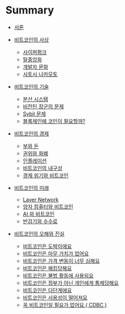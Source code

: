 # Summary

- [서론](0_introduction.md)

- [비트코인의 사상](1_0_ideology.md)
    - [사이퍼펑크](1_1_cyperfunc.md)
    - [탈중앙화](1_2_decentralization.md)
    - [개발자 문화](1_3_developer.md)
    - [사토시 나카모토](1_4_satoshi.md)

- [비트코인의 기술](2_0_technology.md)
    - [분산 시스템](2_1_distribute_system.md)
    - [비잔틴 장군의 문제](2_2_byzantine.md)
    - [Sybil 문제](2_3_sybil_problem.md)
    - [블록체인에 코인이 필요할까?](2_4_blockchain_and_coin.md)

- [비트코인의 경제](3_0_economy.md)
    - [부와 돈](3_1_wealth_money.md)
    - [권위와 화폐](3_2_authority_currency.md)
    - [인플레이션](3_3_inflation.md)
    - [비트코인의 내구성](3_4_durability.md)
    - [경제 위기와 비트코인]()

- [비트코인의 미래](4_0_future.md)
    - [Layer Network](4_1_layer_network.md)
    - [양자 컴퓨터와 비트코인](4_2_quantum_computer.md)
    - [AI 와 비트코인](4_3_ai.md)
    - [반감기와 수수료]()

- [비트코인의 오해와 진실](5_0_myths.md)
    - [비트코인은 도박이에요]()
    - [비트코인은 아무 가치가 없어요]()
    - [비트코인은 가격 변동이 너무 심해요]()
    - [비트코인은 해킹당해요]()
    - [비트코인은 불법 활동에 사용되요]()
    - [비트코인은 정부가 아닌 개인에게 통제당해요]()
    - [비트코인은 다단계에요]()
    - [비트코인은 사용성이 떨어져요]()
    - [꼭 비트코인일 필요가 없어요 ( CDBC )]()
